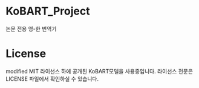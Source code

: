 # KoBART_Project
논문 전용 영-한 번역기

# License
modified MIT 라이선스 하에 공개된 KoBART모델을 사용중입니다.
라이선스 전문은 LICENSE 파일에서 확인하실 수 있습니다.
